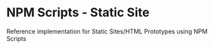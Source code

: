 # NPM Scripts - Static Site
Reference implementation for Static Sites/HTML Prototypes using NPM Scripts 
